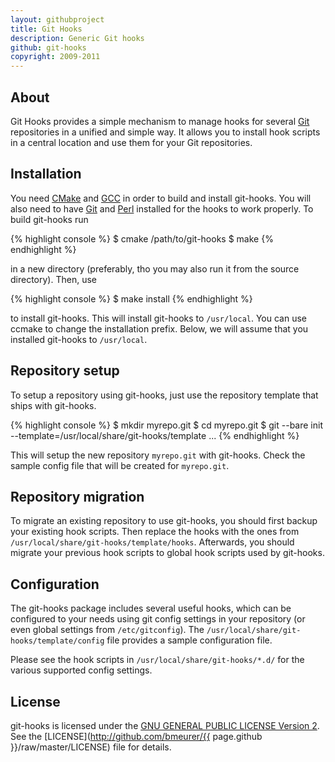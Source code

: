 ```yaml
---
layout: githubproject
title: Git Hooks
description: Generic Git hooks
github: git-hooks
copyright: 2009-2011
---
```



## About

Git Hooks provides a simple mechanism to manage hooks for several [Git](http://git-scm.com) repositories in a unified and simple way. It allows you to install hook scripts in a central location and use them for your Git repositories.


## Installation

You need [CMake](http://www.cmake.org) and [GCC](http://gcc.gnu.org) in order to build and install git-hooks. You will also need to have [Git](http://git-scm.com) and [Perl](http://www.perl.org) installed for the hooks to work properly.  To build git-hooks run

{% highlight console %}
$ cmake /path/to/git-hooks
$ make
{% endhighlight %}

in a new directory (preferably, tho you may also run it from the source directory). Then, use

{% highlight console %}
$ make install
{% endhighlight %}

to install git-hooks. This will install git-hooks to <code>/usr/local</code>. You can use ccmake to change the installation prefix. Below, we will assume that you installed git-hooks to <code>/usr/local</code>.


## Repository setup

To setup a repository using git-hooks, just use the repository template that ships with git-hooks.

{% highlight console %}
$ mkdir myrepo.git
$ cd myrepo.git
$ git --bare init --template=/usr/local/share/git-hooks/template ...
{% endhighlight %}

This will setup the new repository <code>myrepo.git</code> with git-hooks. Check the sample config file that will be created for <code>myrepo.git</code>.


## Repository migration

To migrate an existing repository to use git-hooks, you should first backup your existing hook scripts. Then replace the hooks with the ones from <code>/usr/local/share/git-hooks/template/hooks</code>. Afterwards, you should migrate your previous hook scripts to global hook scripts used by git-hooks.


## Configuration

The git-hooks package includes several useful hooks, which can be configured to your needs using git config settings in your repository (or even global settings from <code>/etc/gitconfig</code>). The <code>/usr/local/share/git-hooks/template/config</code> file provides a sample configuration file.

Please see the hook scripts in <code>/usr/local/share/git-hooks/*.d/</code> for the various supported config settings.

## License

git-hooks is licensed under the [GNU GENERAL PUBLIC LICENSE Version 2](http://www.gnu.org/licenses/gpl-2.0.html). See the [LICENSE](http://github.com/bmeurer/{{ page.github }}/raw/master/LICENSE) file for details.

